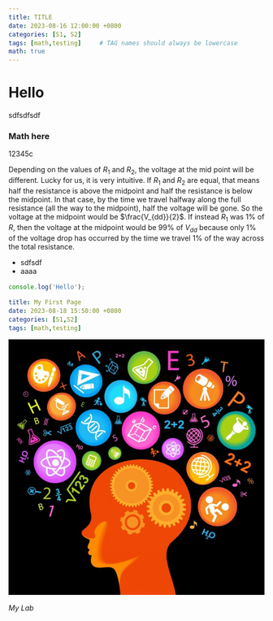 ```yaml
---
title: TITLE
date: 2023-08-16 12:00:00 +0800
categories: [S1, S2]
tags: [math,testing]     # TAG names should always be lowercase
math: true
---
```


# Hello

sdfsdfsdf

### Math here

12345c

Depending on the values of $R_1$ and $R_2$, the voltage at the mid point will be different. Lucky for us, it is very intuitive. If $R_1$ and $R_2$ are equal, that means half the resistance is above the midpoint and half the resistance is below the midpoint. In that case, by the time we travel halfway along the full resistance (all the way to the midpoint), half the voltage will be gone. So the voltage at the midpoint would be $\frac{V_{dd}}{2}$. If instead $R_1$ was 1% of $R$, then the voltage at the midpoint would be 99% of $V_{dd}$ because only 1% of the voltage drop has occurred by the time we travel 1% of the way across the total resistance.

* sdfsdf
* aaaa

```js
console.log('Hello');
```

```yml
title: My First Page
date: 2023-08-18 15:50:00 +0800
categories: [S1,S2]
tags: [math,testing]
```

![img-description](../icon.jpg)

_My Lab_